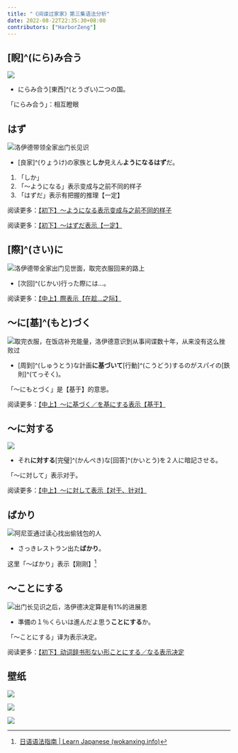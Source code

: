 ```yaml
---
title: "《间谍过家家》第三集语法分析"
date: 2022-08-22T22:35:30+08:00
contributors: ["HarborZeng"]
---
```


## [睨]^(にら)み合う

![](https://tellyouwhat-static-1251995834.cos.ap-chongqing.myqcloud.com/images/image-20220822224430387.png)

- にらみ合う[東西]^(とうざい)二つの国。

「にらみ合う」：相互瞪眼

## はず

![洛伊德带领全家出门长见识](https://tellyouwhat-static-1251995834.cos.ap-chongqing.myqcloud.com/images/image-20220823222140360.png)

- [良家]^(りょうけ)の家族と**しか**見えん**ようになるはず**だ。

1. 「しか」
2. 「～ようになる」表示变成与之前不同的样子
3. 「はずだ」表示有把握的推理【一定】

阅读更多：[【初下】～ようになる表示变成与之前不同的样子](/grammar/xbr-p2/ようになる/)

阅读更多：[【初下】～はずだ表示【一定】](/grammar/xbr-p2/はずだ/)

## [際]^(さい)に

![洛伊德带全家出门见世面，取完衣服回来的路上](https://tellyouwhat-static-1251995834.cos.ap-chongqing.myqcloud.com/images/image-20220823224245254.png)

- [次回]^(じかい)行った際には...。

阅读更多：[【中上】際表示【在趁...之际】](/grammar/xbr-m1/際さい/)

## ～に[基]^(もと)づく

![取完衣服，在饭店补充能量，洛伊德意识到从事间谍数十年，从来没有这么挫败过](https://tellyouwhat-static-1251995834.cos.ap-chongqing.myqcloud.com/images/image-20220823224850321.png)

- [周到]^(しゅうとう)な計画**に基づいて**[行動]^(こうどう)するのがスパイの[鉄則]^(てっそく)。

「～にもとづく」是【基于】的意思。

阅读更多：[【中上】～に基づく／を基にする表示【基于】](/grammar/xbr-m1/に基づくを基にする/)

## ～に対する

![](https://tellyouwhat-static-1251995834.cos.ap-chongqing.myqcloud.com/images/image-20220823225551769.png)

- それ**に対する**[完璧]^(かんぺき)な[回答]^(かいとう)を２人に暗記させる。

「～に対して」表示对于。

阅读更多：[【中上】～に対して表示【对于、针对】](/grammar/xbr-m1/に対して/)

## ばかり

![阿尼亚通过读心找出偷钱包的人](https://tellyouwhat-static-1251995834.cos.ap-chongqing.myqcloud.com/images/image-20220823230945914.png)

- さっきレストラン出た**ばかり**。

这里「～ばかり」表示【刚刚】[^bakari]

[^bakari]: [日语语法指南 | Learn Japanese (wokanxing.info)](https://res.wokanxing.info/jpgramma/timeactions.html)

## ～ことにする

![出门长见识之后，洛伊德决定算是有1%的进展恩](https://tellyouwhat-static-1251995834.cos.ap-chongqing.myqcloud.com/images/image-20220823232338947.png)

- 準備の１％くらいは進んだよ思う**ことにする**か。

「～ことにする」译为表示决定。

阅读更多：[【初下】动词辞书形ない形ことにする／なる表示决定](/grammar/xbr-p2/动词辞书形ない形ことにするなる/)

## 壁纸

![](https://tellyouwhat-static-1251995834.cos.ap-chongqing.myqcloud.com/images/image-20220822225324270.png)

![](https://tellyouwhat-static-1251995834.cos.ap-chongqing.myqcloud.com/images/image-20220823224603246.png)

![](https://tellyouwhat-static-1251995834.cos.ap-chongqing.myqcloud.com/images/image-20220823230339379.png)

